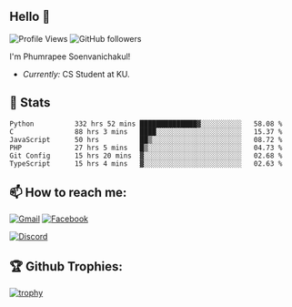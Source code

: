 
<h2>Hello 👋</h2> 

![Profile Views](https://komarev.com/ghpvc/?username=Homiez09&label=Profile%20views&color=0e75b6&style=flat)
![GitHub followers](https://img.shields.io/github/followers/HomieZ09.svg?style=social&label=Follow)


I'm Phumrapee Soenvanichakul!

- <i>Currently:</i> CS Student at KU.

<h2>👀 Stats</h2>

<!--START_SECTION:waka-->

```text
Python          332 hrs 52 mins ██████████████▓░░░░░░░░░░   58.08 %
C               88 hrs 3 mins   ████░░░░░░░░░░░░░░░░░░░░░   15.37 %
JavaScript      50 hrs          ██▒░░░░░░░░░░░░░░░░░░░░░░   08.72 %
PHP             27 hrs 5 mins   █▒░░░░░░░░░░░░░░░░░░░░░░░   04.73 %
Git Config      15 hrs 20 mins  ▓░░░░░░░░░░░░░░░░░░░░░░░░   02.68 %
TypeScript      15 hrs 4 mins   ▓░░░░░░░░░░░░░░░░░░░░░░░░   02.63 %
```

<!--END_SECTION:waka-->

<h2>📫 How to reach me:</h2>

<a href="mailto:phumrapeesoen1@gmail.com">![Gmail](https://img.shields.io/badge/Gmail-D14836?style=for-the-badge&logo=gmail&logoColor=white)</a> 
<a href="https://web.facebook.com/phumrapee.soenvanichakul.3/">![Facebook](https://img.shields.io/badge/Facebook-4267B2?style=for-the-badge&logo=facebook&logoColor=white)</a>

<a href="https://discord.gg/EWnAEUtFVm">![Discord](https://discord.c99.nl/widget/theme-1/297740667784921089.png)</a> 

<h2>🏆 Github Trophies:</h2>

[![trophy](https://github-profile-trophy.vercel.app/?username=Homiez09&theme=discord&row=1)](https://github.com/ryo-ma/github-profile-trophy)

